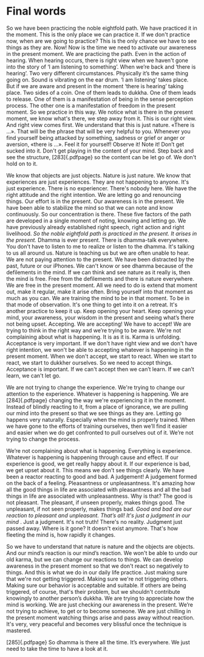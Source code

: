 

# Final words



So we have been practicing the noble eightfold path. We have practiced 
it in the moment. This is the only place we can practice it. If we don't practice now, when are we going to practice? This is the only chance we have to 
see things as they are. Now! Now is the time we need to activate our awareness in the present moment. We are practicing the path. Even in the action 
of hearing. When hearing occurs, there is right view when we haven't gone 
into the story of ‘I am listening to something’. When we’re back and ‘there 
is hearing’. Two very different circumstances. Physically it’s the same thing 
going on. Sound is vibrating on the ear drum. ‘I am listening’ takes place. 
But  if  we  are  aware  and  present  in  the  moment  ‘there  is  hearing’  taking 
place. Two sides of a coin. One of them leads to dukkha. One of them leads 
to release. One of them is a manifestation of being in the sense perception 
process. The other one is a manifestation of freedom in the present moment. 
So we practice in this way. We notice what is there in the present moment, 
we  know  what's  there,  we  step  away  from  it.  This  is  our  right  view. And 
right view comes first. We understand that this is just nature. «There is …». 
That will be the phrase that will be very helpful to you. Whenever you find 
yourself being attacked by something, sadness or grief or anger or aversion, 
«there is …». Feel it for yourself! Observe it! Note it! Don’t get sucked into 
it. Don't get playing in the content of your mind. Step back and see the structure, [283]{.pdfpage}  so the content can be let go of. We don't hold on to it.

We know that objects are just objects. Nature is just nature. We know 
that  experiences  are  just  experiences.  They  are  not  happening  to  anyone. 
It's just experience. There is no experiencer. There's nobody here. We have 
the right attitude and the right intention. We are letting go and renouncing 
things. Our effort is in the present. Our awareness is in the present. We have 
been able to stabilize the mind so that we can note and know continuously. 
So our concentration is there. These five factors of the path are developed 
in a single moment of noting, knowing and letting go. We have previously
already  established  right  speech,  right  action  and  right  livelihood.
*So  the 
noble  eightfold  path  is  practiced  in  the  present.  It  arises  in  the  present.*
Dhamma is ever present. There is dhamma-talk everywhere. You don't have 
to listen to me to realize or listen to the dhamma. It's talking to us all around 
us. Nature is teaching us but we are often unable to hear. We are not paying 
attention to the present. We have been distracted by the past, future or our 
iPhones. We  can't  know  or  see  dhamma  because  of  the  defilements  in  the 
mind. If we can think and see nature as it really is, then the mind is free. Free 
from the defilements and there is nature everywhere. We are free in the present moment. All we need to do is extend that moment out, make it regular, 
make it arise often. Bring yourself into that moment as much as you can. We 
are training the mind to be in that moment. To be in that mode of observation. It's one thing to get into it on a retreat. It's another practice to keep it 
up.  Keep  opening  your  heart.  Keep  opening  your  mind,  your  awareness, 
your wisdom in the present and seeing what’s there not being upset. Accepting. We are accepting! We have to accept! We are trying to think in the right 
way  and  we’re  trying  to  be  aware.  We're  not  complaining  about  what  is 
happening. It is as it is. Karma is unfolding. Acceptance is very important. 
If we don't have right view and we don't have right intention, we won't be 
able to accepting whatever is happening in the present moment. When we 
don't accept, we start to react. When we start to react, we start to dukkher 
ourselves. So we need to accept things. Acceptance is important. If we can't 
accept then we can’t learn. If we can’t learn, we can't let go.

We are not trying to change the experience. We're trying to change our 
attention  to  the  experience.  Whatever  is  happening  is  happening.  We  are 
 [284]{.pdfpage}  changing  the  way  we're  experiencing  it  in  the  moment.  Instead  of  blindly 
reacting to it, from a place of ignorance, we are pulling our mind into the 
present so that we see things as they are. Letting go happens very naturally. 
Especially  when  the  mind  is  properly  trained. When  we  have  gone  to  the 
efforts  of  training  ourselves,  then  we’ll  find  it  easier  and  easier  when  we 
do get confronted to pull ourselves out of it. We’re not trying to change the 
process.

We’re not complaining about what is happening. Everything is experience. Whatever is happening is happening through cause and effect. If our 
experience is good, we get really happy about it. If our experience is bad, we 
get upset about it. This means we don't see things clearly. We have been a 
reactor reacting to good and bad. A judgement! A judgement formed on the 
back of a feeling. Pleasantness or unpleasantness. It's amazing how all the 
good things in life are associated with pleasantness and all the bad things in 
life are associated with unpleasantness. Why is that? The good is not pleasant. The  pleasant,  if  unseen  properly,  makes  things  good. The  unpleasant,
if not seen properly, makes things bad.
*Good and bad are our reaction to*
*pleasant and unpleasant. That’s all! It's just a judgment in our mind*
. Just 
a  judgment.  It's  not  truth!  There's  no  reality.  Judgment  just  passed  away. 
Where is it gone? It doesn't exist anymore. That's how fleeting the mind is, 
how rapidly it changes.

So  we  have  to  understand  that  nature  is  nature  and  the  objects  are 
objects. And our mind’s reaction is our mind’s reaction. We won't be able 
to undo our old karma, but we can change our reactions to things. We can 
develop  awareness  in  the  present  moment  so  that  we  don't  react  so  negatively to things. And this is what we do in our daily life practice. Just making 
sure that we're not getting triggered. Making sure we're not triggering others. 
Making sure our behavior is acceptable and suitable. If others are being triggered, of course, that's their problem, but we shouldn't contribute knowingly 
to  another  person’s  dukkha.  We  are  trying  to  appreciate  how  the  mind  is 
working. We are just checking our awareness in the present. We’re not trying 
to achieve, to get or to become someone. We are just chilling in the present 
moment watching things arise and pass away without reaction. It's very, very 
peaceful and becomes very blissful once the technique is mastered.

[285]{.pdfpage}  So dhamma is there all the time. It’s everywhere. We just need to take 
the time to have a look at it.
